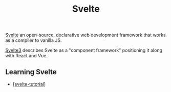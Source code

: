 ﻿---
backlinks:
- title: Web development
  url: /memex/sense/Web-development/web-development.html
- title: Svelte tutorial
  url: /memex/sense/Web-development/svelte/svelte-tutorial.html
title: Svelte
---
[Svelte](https://svelte.dev/) an open-source, declarative web development framework that works as a compiler to vanilla JS.

[Svelte3](https://svelte.dev/blog/svelte-3-rethinking-reactivity) describes Svelte as a "component framework" positioning it along with React and Vue.


## Learning Svelte

- [[svelte-tutorial]] 

[//begin]: # "Autogenerated link references for markdown compatibility"
[svelte-tutorial]: svelte-tutorial "Svelte tutorial"
[//end]: # "Autogenerated link references"